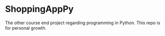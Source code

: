 # ShoppingAppPy
The other course end project regarding programming in Python. This repo is for personal growth.
